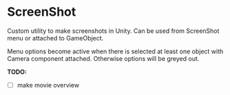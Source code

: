 # ScreenShot #

Custom utility to make screenshots in Unity.
Can be used from ScreenShot menu or attached to GameObject.

Menu options become active when there is selected at least one object with Camera component attached. Otherwise options will be greyed out.

**TODO:**
- [ ] make movie overview
